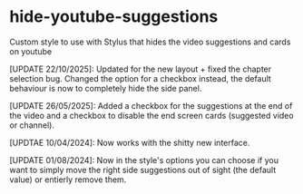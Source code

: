 # hide-youtube-suggestions
Custom style to use with Stylus that hides the video suggestions and cards on youtube

[UPDATE 22/10/2025]: Updated for the new layout + fixed the chapter selection bug. Changed the option for a checkbox instead, the default behaviour is now to completely hide the side panel.

[UPDATE 26/05/2025]: Added a checkbox for the suggestions at the end of the video and a checkbox to disable the end screen cards (suggested video or channel).

[UPDTAE 10/04/2024]: Now works with the shitty new interface.

[UPDATE 01/08/2024]: Now in the style's options you can choose if you want to simply move the right side suggestions out of sight (the default value) or entierly remove them.
